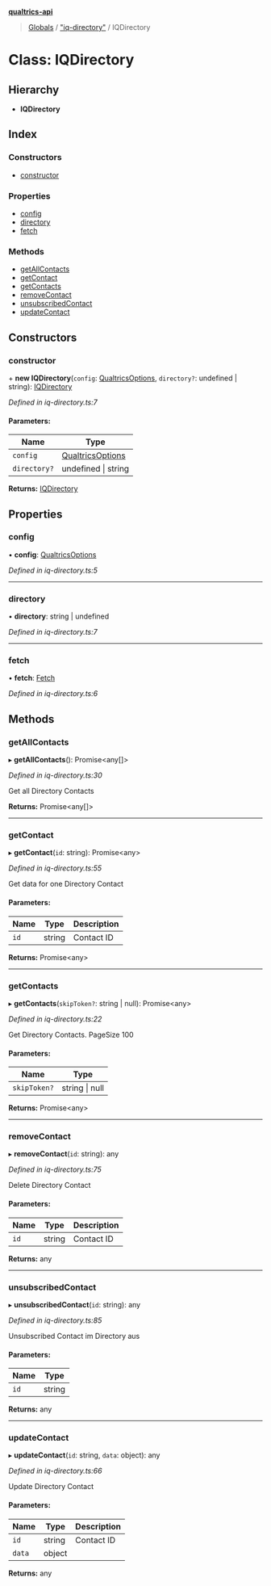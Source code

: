 **[qualtrics-api](../README.md)**

> [Globals](../globals.md) / ["iq-directory"](../modules/_iq_directory_.md) / IQDirectory

# Class: IQDirectory

## Hierarchy

* **IQDirectory**

## Index

### Constructors

* [constructor](_iq_directory_.iqdirectory.md#constructor)

### Properties

* [config](_iq_directory_.iqdirectory.md#config)
* [directory](_iq_directory_.iqdirectory.md#directory)
* [fetch](_iq_directory_.iqdirectory.md#fetch)

### Methods

* [getAllContacts](_iq_directory_.iqdirectory.md#getallcontacts)
* [getContact](_iq_directory_.iqdirectory.md#getcontact)
* [getContacts](_iq_directory_.iqdirectory.md#getcontacts)
* [removeContact](_iq_directory_.iqdirectory.md#removecontact)
* [unsubscribedContact](_iq_directory_.iqdirectory.md#unsubscribedcontact)
* [updateContact](_iq_directory_.iqdirectory.md#updatecontact)

## Constructors

### constructor

\+ **new IQDirectory**(`config`: [QualtricsOptions](../interfaces/_interfaces_options_.qualtricsoptions.md), `directory?`: undefined \| string): [IQDirectory](_iq_directory_.iqdirectory.md)

*Defined in iq-directory.ts:7*

#### Parameters:

Name | Type |
------ | ------ |
`config` | [QualtricsOptions](../interfaces/_interfaces_options_.qualtricsoptions.md) |
`directory?` | undefined \| string |

**Returns:** [IQDirectory](_iq_directory_.iqdirectory.md)

## Properties

### config

•  **config**: [QualtricsOptions](../interfaces/_interfaces_options_.qualtricsoptions.md)

*Defined in iq-directory.ts:5*

___

### directory

•  **directory**: string \| undefined

*Defined in iq-directory.ts:7*

___

### fetch

•  **fetch**: [Fetch](_fetch_.fetch.md)

*Defined in iq-directory.ts:6*

## Methods

### getAllContacts

▸ **getAllContacts**(): Promise\<any[]>

*Defined in iq-directory.ts:30*

Get all Directory Contacts

**Returns:** Promise\<any[]>

___

### getContact

▸ **getContact**(`id`: string): Promise\<any>

*Defined in iq-directory.ts:55*

Get data for one Directory Contact

#### Parameters:

Name | Type | Description |
------ | ------ | ------ |
`id` | string | Contact ID |

**Returns:** Promise\<any>

___

### getContacts

▸ **getContacts**(`skipToken?`: string \| null): Promise\<any>

*Defined in iq-directory.ts:22*

Get Directory Contacts. PageSize 100

#### Parameters:

Name | Type |
------ | ------ |
`skipToken?` | string \| null |

**Returns:** Promise\<any>

___

### removeContact

▸ **removeContact**(`id`: string): any

*Defined in iq-directory.ts:75*

Delete Directory Contact

#### Parameters:

Name | Type | Description |
------ | ------ | ------ |
`id` | string | Contact ID |

**Returns:** any

___

### unsubscribedContact

▸ **unsubscribedContact**(`id`: string): any

*Defined in iq-directory.ts:85*

Unsubscribed Contact im Directory aus

#### Parameters:

Name | Type |
------ | ------ |
`id` | string |

**Returns:** any

___

### updateContact

▸ **updateContact**(`id`: string, `data`: object): any

*Defined in iq-directory.ts:66*

Update Directory Contact

#### Parameters:

Name | Type | Description |
------ | ------ | ------ |
`id` | string | Contact ID |
`data` | object |  |

**Returns:** any
